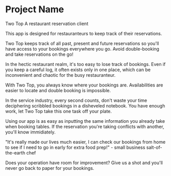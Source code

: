 # Project Name #

<!-- 
> This material was originally posted [here](http://www.quora.com/What-is-Amazons-approach-to-product-development-and-product-management). It is reproduced here for posterities sake.

There is an approach called "working backwards" that is widely used at Amazon. They work backwards from the customer, rather than starting with an idea for a product and trying to bolt customers onto it. While working backwards can be applied to any specific product decision, using this approach is especially important when developing new products or features.

For new initiatives a product manager typically starts by writing an internal press release announcing the finished product. The target audience for the press release is the new/updated product's customers, which can be retail customers or internal users of a tool or technology. Internal press releases are centered around the customer problem, how current solutions (internal or external) fail, and how the new product will blow away existing solutions.

If the benefits listed don't sound very interesting or exciting to customers, then perhaps they're not (and shouldn't be built). Instead, the product manager should keep iterating on the press release until they've come up with benefits that actually sound like benefits. Iterating on a press release is a lot less expensive than iterating on the product itself (and quicker!).

If the press release is more than a page and a half, it is probably too long. Keep it simple. 3-4 sentences for most paragraphs. Cut out the fat. Don't make it into a spec. You can accompany the press release with a FAQ that answers all of the other business or execution questions so the press release can stay focused on what the customer gets. My rule of thumb is that if the press release is hard to write, then the product is probably going to suck. Keep working at it until the outline for each paragraph flows. 

Oh, and I also like to write press-releases in what I call "Oprah-speak" for mainstream consumer products. Imagine you're sitting on Oprah's couch and have just explained the product to her, and then you listen as she explains it to her audience. That's "Oprah-speak", not "Geek-speak".

Once the project moves into development, the press release can be used as a touchstone; a guiding light. The product team can ask themselves, "Are we building what is in the press release?" If they find they're spending time building things that aren't in the press release (overbuilding), they need to ask themselves why. This keeps product development focused on achieving the customer benefits and not building extraneous stuff that takes longer to build, takes resources to maintain, and doesn't provide real customer benefit (at least not enough to warrant inclusion in the press release).
 -->

Two Top
A restaurant reservation client

This app is designed for restauranteurs to keep track of their reservations.

Two Top keeps track of all past, present and future reservations so you'll have access to your bookings everywhere you go. Avoid double-booking and take reservations on the go!

In the hectic restaurant realm, it's too easy to lose track of bookings. Even if you keep a careful log, it often exists only in one place, which can be inconvenient and chaotic for the busy restauranteur.

With Two Top, you always know where your bookings are. Availabilities are easier to locate and double booking is impossible.

In the service industry, every second counts, don't waste your time deciphering scribbled bookings in a disheveled notebook. You have enough work, let Two Top take this one task off your plate.

Using our app is as easy as inputting the same information you already take when booking tables. If the reservation you're taking conflicts with another, you'll know immidiately.

"It's really made our lives much easier, I can check our bookings from home to see if I need to go in early for extra food prep!" - small business salt-of-the-earth chef

Does your operation have room for improvement? Give us a shot and you'll never go back to paper for your bookings.

